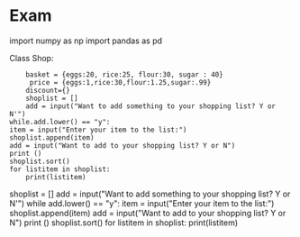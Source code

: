 # Exam
import numpy as np
import pandas as pd

Class Shop:
      
        basket = {eggs:20, rice:25, flour:30, sugar : 40}
         price = {eggs:1,rice:30,flour:1.25,sugar:.99}
        discount={}
        shoplist = []
        add = input("Want to add something to your shopping list? Y or N'")
    while.add.lower() == "y":
    item = input("Enter your item to the list:")
    shoplist.append(item)
    add = input("Want to add to your shopping list? Y or N")
    print ()
    shoplist.sort()
    for listitem in shoplist:
        print(listitem)
shoplist = []
add = input("Want to add something to your shopping list? Y or N'")
while add.lower() == "y":
    item = input("Enter your item to the list:")
shoplist.append(item)
add = input("Want to add to your shopping list? Y or N")
print ()
shoplist.sort()
for listitem in shoplist:
    print(listitem)
